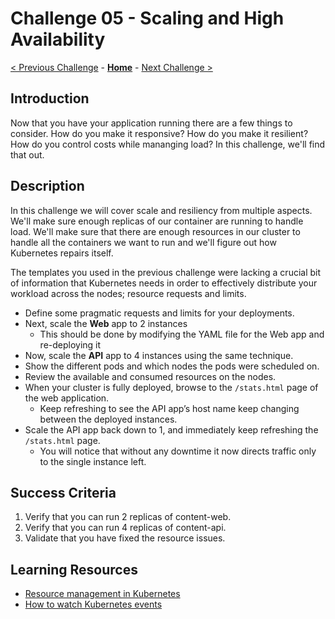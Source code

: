 # Challenge 05 - Scaling and High Availability

[< Previous Challenge](./Challenge-04.md) - **[Home](../README.md)** - [Next Challenge >](./Challenge-06.md)

## Introduction

Now that you have your application running there are a few things to consider. How do you make it responsive? How do you make it resilient? How do you control costs while mananging load? In this challenge, we'll find that out.

## Description

In this challenge we will cover scale and resiliency from multiple aspects. We'll make sure enough replicas of our container are running to handle load. We'll make sure that there are enough resources in our cluster to handle all the containers we want to run and we'll figure out how Kubernetes repairs itself.

The templates you used in the previous challenge were lacking a crucial bit of information that Kubernetes needs in order to effectively distribute your workload across the nodes; resource requests and limits.

* Define some pragmatic requests and limits for your deployments.
* Next, scale the **Web** app to 2 instances
	- This should be done by modifying the YAML file for the Web app and re-deploying it 
* Now, scale the **API** app to 4 instances using the same technique.
* Show the different pods and which nodes the pods were scheduled on.
* Review the available and consumed resources on the nodes.
* When your cluster is fully deployed, browse to the `/stats.html` page of the web application.
	- Keep refreshing to see the API app’s host name keep changing between the deployed instances.
* Scale the API app back down to 1, and immediately keep refreshing the `/stats.html` page.
	- You will notice that without any downtime it now directs traffic only to the single instance left.

## Success Criteria

1. Verify that you can run 2 replicas of content-web.
1. Verify that you can run 4 replicas of content-api.
1. Validate that you have fixed the resource issues.

## Learning Resources

* [Resource management in Kubernetes](https://kubernetes.io/docs/concepts/configuration/manage-resources-containers/)
* [How to watch Kubernetes events](https://stackoverflow.com/questions/45226732/what-kubectl-command-can-i-use-to-get-events-sorted-by-specific-fields-and-print)
